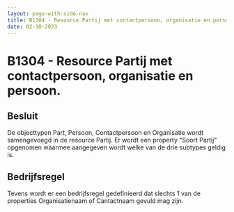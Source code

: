 ```yaml
---
layout: page-with-side-nav
title: B1304 - Resource Partij met contactpersoon, organisatie en persoon. 
date: 02-10-2023
---
```


# B1304 - Resource Partij met contactpersoon, organisatie en persoon. 

## Besluit

De objecttypen Part, Persoon, Contactpersoon en Organisatie wordt samengevoegd in de resource Partij. 
Er wordt een property "Soort Partij" opgenomen waarmee aangegeven wordt welke van de drie subtypes geldig is. 

## Bedrijfsregel
Tevens wordt er een bedrijfsregel gedefinieerd dat slechts 1 van de properties Organisatienaam of Cantactnaam gevuld mag zijn. 
